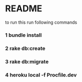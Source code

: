 # README

to run this run following commands

### 1 bundle install
### 2 rake db:create
### 3 rake db:migrate
### 4 heroku local -f Procfile.dev